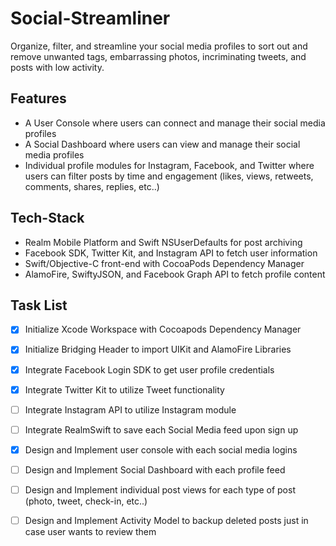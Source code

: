 # Social-Streamliner
Organize, filter, and streamline your social media profiles to sort out and remove unwanted tags, embarrassing photos, incriminating tweets, and posts with low activity.

## Features 
- A User Console where users can connect and manage their social media profiles
- A Social Dashboard where users can view and manage their social media profiles
- Individual profile modules for Instagram, Facebook, and Twitter where users can filter posts by time and engagement (likes, views, retweets, comments, shares, replies, etc..)

## Tech-Stack
- Realm Mobile Platform and Swift NSUserDefaults for post archiving
- Facebook SDK, Twitter Kit, and Instagram API to fetch user information
- Swift/Objective-C front-end with CocoaPods Dependency Manager
- AlamoFire, SwiftyJSON, and Facebook Graph API to fetch profile content

## Task List
- [x] Initialize Xcode Workspace with Cocoapods Dependency Manager
- [x] Initialize Bridging Header to import UIKit and AlamoFire Libraries 
- [x] Integrate Facebook Login SDK to get user profile credentials
- [x] Integrate Twitter Kit to utilize Tweet functionality
- [ ] Integrate Instagram API to utilize Instagram module
- [ ] Integrate RealmSwift to save each Social Media feed upon sign up
- [x] Design and Implement user console with each social media logins
- [ ] Design and Implement Social Dashboard with each profile feed
- [ ] Design and Implement individual post views for each type of post (photo, tweet, check-in, etc..)
- [ ] Design and Implement Activity Model to backup deleted posts just in case user wants to review them



